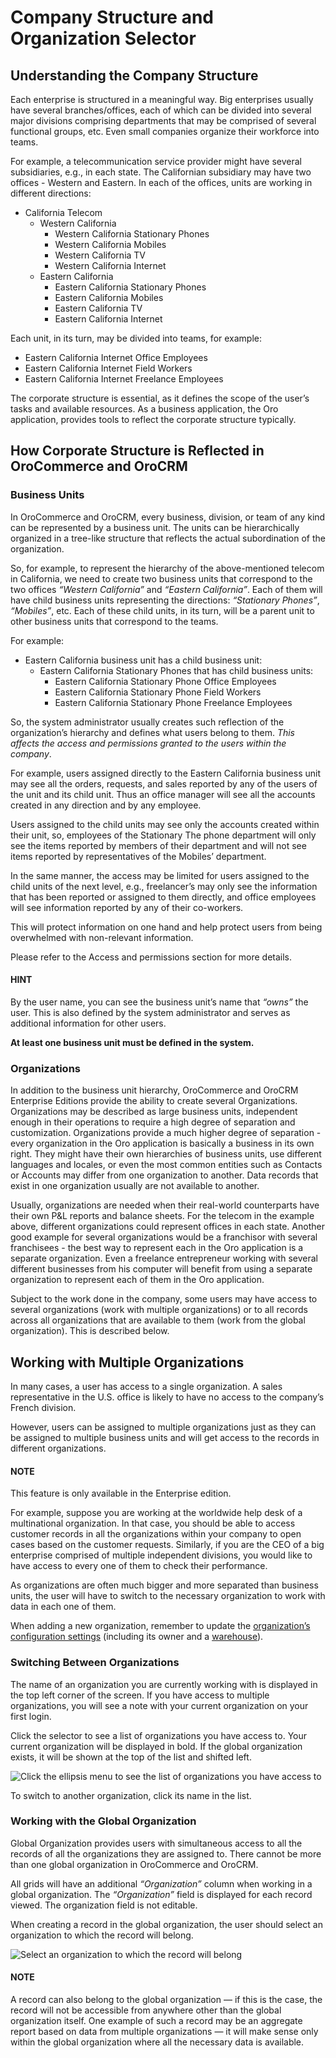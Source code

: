 <a id="user-guide-getting-started-company-structure"></a>

# Company Structure and Organization Selector

## Understanding the Company Structure

Each enterprise is structured in a meaningful way. Big enterprises usually have several branches/offices, each of which can be divided into several major divisions comprising departments that may be comprised of several functional groups, etc. Even small companies organize their workforce into teams.

For example, a telecommunication service provider might have several subsidiaries, e.g., in each state. The Californian subsidiary may have two offices - Western and Eastern. In each of the offices, units are working in different directions:

* California Telecom
  * Western California
    * Western California Stationary Phones
    * Western California Mobiles
    * Western California TV
    * Western California Internet
  * Eastern California
    * Eastern California Stationary Phones
    * Eastern California Mobiles
    * Eastern California TV
    * Eastern California Internet

Each unit, in its turn, may be divided into teams, for example:

- Eastern California Internet Office Employees
- Eastern California Internet Field Workers
- Eastern California Internet Freelance Employees

The corporate structure is essential, as it defines the scope of the user’s tasks and available resources. As a
business application, the Oro application, provides tools to reflect the corporate structure typically.

## How Corporate Structure is Reflected in OroCommerce and OroCRM

### Business Units

In OroCommerce and OroCRM, every business, division, or team of any kind can be represented by a business unit. The units can be
hierarchically organized in a tree-like structure that reflects the actual subordination of the organization.

So, for example, to represent the hierarchy of the above-mentioned telecom in California, we need to create two business
units that correspond to the two offices  *“Western California”* and  *“Eastern California”*. Each of them will have child
business units representing the directions:  *“Stationary Phones”*,  *“Mobiles”*, etc. Each of these child units, in its
turn, will be a parent unit to other business units that correspond to the teams.

For example:

* Eastern California business unit has a child business unit:
  * Eastern California Stationary Phones that has child business units:
    * Eastern California Stationary Phone Office Employees
    * Eastern California Stationary Phone Field Workers
    * Eastern California Stationary Phone Freelance Employees

So, the system administrator usually creates such reflection of the organization’s hierarchy and defines what users
belong to them. *This affects the access and permissions granted to the users within the company*.

For example, users assigned directly to the  Eastern California business unit may see all the orders, requests, and
sales reported by any of the users of the unit and its child unit. Thus an office manager will see all the accounts
created in any direction and by any employee.

Users assigned to the child units may see only the accounts created within their unit, so, employees of the Stationary
The phone department will only see the items reported by members of their department and will not see items reported by
representatives of the Mobiles’ department.

In the same manner, the access may be limited for users assigned to the child units of the next level, e.g., freelancer’s
may only see the information that has been reported or assigned to them directly, and office employees will see
information reported by any of their co-workers.

This will protect information on one hand and help protect users from being overwhelmed with non-relevant
information.

Please refer to the Access and permissions section for more details.

#### HINT
By the user name, you can see the business unit’s name that  *“owns”* the user. This is also defined by the
system administrator and serves as additional information for other users.

**At least one business unit must be defined in the system.**

### Organizations

In addition to the business unit hierarchy, OroCommerce and OroCRM Enterprise Editions provide the ability to create several
Organizations. Organizations may be described as large business units, independent enough in their operations to
require a high degree of separation and customization. Organizations provide a much higher degree of separation - every
organization in the Oro application is basically a business in its own right. They might have their own hierarchies of business
units, use different languages and locales, or even the most common entities such as Contacts or Accounts may differ
from one organization to another. Data records that exist in one organization usually are not available to another.

Usually, organizations are needed when their real-world counterparts have their own P&L reports and balance sheets. For
the telecom in the example above, different organizations could represent offices in each state. Another good
example for several organizations would be a franchisor with several franchisees - the best way to represent each
in the Oro application is a separate organization. Even a freelance entrepreneur working with several different businesses
from his computer will benefit from using a separate organization to represent each of them in the Oro application.

Subject to the work done in the company, some users may have access to several organizations (work with multiple organizations) or to all records across all organizations that are available to them
(work from the global organization). This is described below.

<a id="user-guide-getting-started-change-organization"></a>

## Working with Multiple Organizations

In many cases, a user has access to a single organization. A sales representative in the U.S. office is likely to have no
access to the company’s French division.

However, users can be assigned to multiple organizations just as they can be assigned to multiple business units and
will get access to the records in different organizations.

#### NOTE
This feature is only available in the Enterprise edition.

For example, suppose you are working at the worldwide help desk of a multinational organization. In that case, you should be able to access customer records in all the organizations within your company to open cases based on the customer requests. Similarly, if you are the CEO of a big enterprise comprised of multiple independent divisions, you would like to have access to every one of them to check their
performance.

As organizations are often much bigger and more separated than business units, the user will have to switch to the
necessary organization to work with data in each one of them.

When adding a new organization, remember to update the [organization’s configuration settings](../../system/user-management/organizations/index.md#user-management-organizations) (including its owner and a [warehouse](../../system/user-management/organizations/org-configuration/commerce/inventory/organization-warehouses.md#warehouses-organization)).

<a id="user-guide-getting-started-switch-organization"></a>

### Switching Between Organizations

The name of an organization you are currently working with is displayed in the top left corner of the screen. If you have access to multiple organizations, you will see a note with your current organization on your first login.

Click the selector to see a list of organizations you have access to. Your current organization will be displayed in
bold. If the global organization exists, it will be shown at the top of the list and shifted left.

![Click the ellipsis menu to see the list of organizations you have access to](user/img/getting_started/navigation/multi_org_choice.png)

To switch to another organization, click its name in the list.

### Working with the Global Organization

Global Organization provides users with simultaneous access to all the records of all the organizations they are
assigned to. There cannot be more than one global organization in OroCommerce and OroCRM.

All grids will have an additional  *“Organization”* column when working in a global organization. The  *“Organization”* field is displayed for each record viewed. The organization field is not editable.

When creating a record in the global organization, the user should select an organization to which the record will belong.

![Select an organization to which the record will belong](user/img/getting_started/navigation/multi_org_system1.png)

#### NOTE
A record can also belong to the global organization — if this is the case, the record will not be accessible from
anywhere other than the global organization itself. One example of such a record may be an aggregate report
based on data from multiple organizations — it will make sense only within the global organization where all the
necessary data is available.
